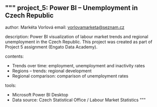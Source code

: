 """
project_5: Power BI – Unemployment in Czech Republic
----------------------------------------------------

author: Markéta Vorlová
email: vorlovamarketa@seznam.cz

description:
Power BI visualization of labour market trends and regional unemployment in the Czech Republic.
This project was created as part of Project 5 assignment (Engato Data Academy).

contents:
- Trends over time: employment, unemployment and inactivity rates
- Regions – trends: regional development
- Regional comparison: comparison of unemployment rates

tools:
- Microsoft Power BI Desktop
- Data source: Czech Statistical Office / Labour Market Statistics
"""
